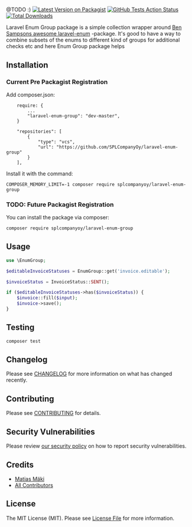# 

@TODO :)
[![Latest Version on Packagist](https://img.shields.io/packagist/v/splcompanyoy/laravel-enum-group.svg?style=flat-square)](https://packagist.org/packages/splcompanyoy/laravel-enum-group)
[![GitHub Tests Action Status](https://img.shields.io/github/workflow/status/splcompanyoy/laravel-enum-group/run-tests?label=tests)](https://github.com/splcompanyoy/laravel-enum-group/actions?query=workflow%3Arun-tests+branch%3Amaster)
[![Total Downloads](https://img.shields.io/packagist/dt/splcompanyoy/laravel-enum-group.svg?style=flat-square)](https://packagist.org/packages/splcompanyoy/laravel-enum-group)


Laravel Enum Group package is a simple collection wrapper around [Ben Sampsons awesome laravel-enum](https://github.com/BenSampo/laravel-enum) -package. It's good to have a way to combine subsets of the enums
to different kind of groups for additional checks etc and here Enum Group package helps

## Installation

### Current Pre Packagist Registration

Add composer.json:
```
    require: {
        ...
        "laravel-enum-group": "dev-master",
    }

    "repositories": [
        {
            "type": "vcs",
            "url": "https://github.com/SPLCompanyOy/laravel-enum-group"
        }
    ],
```

Install it with the command:
```
COMPOSER_MEMORY_LIMIT=-1 composer require splcompanyoy/laravel-enum-group
``` 


### TODO: Future Packagist Registration 

You can install the package via composer:

```bash
composer require splcompanyoy/laravel-enum-group
```
## Usage

``` php
use \EnumGroup;

$editableInvoiceStatuses = EnumGroup::get('invoice.editable');

$invoiceStatus = InvoiceStatus::SENT();

if ($editableInvoiceStatuses->has($invoiceStatus)) {
    $invoice::fill($input);
    $invoice->save();
}

```

## Testing

``` bash
composer test
```

## Changelog

Please see [CHANGELOG](CHANGELOG.md) for more information on what has changed recently.

## Contributing

Please see [CONTRIBUTING](.github/CONTRIBUTING.md) for details.

## Security Vulnerabilities

Please review [our security policy](../../security/policy) on how to report security vulnerabilities.

## Credits

- [Matias Mäki](https://github.com/trm42)
- [All Contributors](../../contributors)

## License

The MIT License (MIT). Please see [License File](LICENSE.md) for more information.
